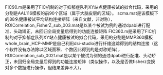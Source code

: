 FIC90.m是采用了FIC机制的对于抑郁症队列XY站点健康被试的拟合代码，采用的分割是AAL116模板的前90个区域（属于大脑皮层的区域）。
scma.mat是该模板下的88名健康被试平均结构连接矩阵（来自文献，非对称），ROICorrelation_FisherZ_sub_003.mat是以某个被试为例的通过dpabi进行配准、头动矫正，未回归全局变量后得到的功能连接矩阵
FIC360.m是采用了FIC机制的对于抑郁症队列XY站点健康被试的拟合代码，采用的分割是MMP360模板
whole_brain_HCP-MMP是自己利用dsi-studio进行纤维追踪得到的结构连接（这个软件没有办法除以区域面积、个数因此得到的是对称矩阵），ROICorrelation_sub_002f.mat是以某个被试为例的通过dpabi进行配准、头动矫正，未回归全局变量后得到的功能连接矩阵（类似操作，以及是否做fisherz变换对多个数据进行操作，但结果差异不大）。
